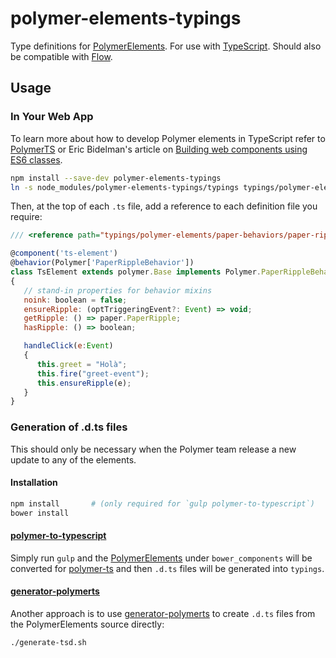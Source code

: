 # polymer-elements-typings

Type definitions for [PolymerElements](https://github.com/PolymerElements).  For use with [TypeScript](http://www.typescriptlang.org/).  Should also be compatible with [Flow](http://flowtype.org/docs/third-party.html).

## Usage

### In Your Web App

To learn more about how to develop Polymer elements in TypeScript refer to [PolymerTS](https://github.com/nippur72/PolymerTS) or Eric Bidelman's article on [Building web components using ES6 classes](https://www.polymer-project.org/1.0/articles/es6.html).

```bash
npm install --save-dev polymer-elements-typings
ln -s node_modules/polymer-elements-typings/typings typings/polymer-elements 
```

Then, at the top of each `.ts` file, add a reference to each definition file you require:

```javascript
/// <reference path="typings/polymer-elements/paper-behaviors/paper-ripple-behavior.d.ts"/>

@component('ts-element')
@behavior(Polymer['PaperRippleBehavior'])
class TsElement extends polymer.Base implements Polymer.PaperRippleBehavior
{   
   // stand-in properties for behavior mixins 
   noink: boolean = false;
   ensureRipple: (optTriggeringEvent?: Event) => void;
   getRipple: () => paper.PaperRipple;
   hasRipple: () => boolean;

   handleClick(e:Event)
   {
      this.greet = "Holà";      
      this.fire("greet-event");
      this.ensureRipple(e);
   }
}
```

### Generation of .d.ts files

This should only be necessary when the Polymer team release a new update to any of the elements.

#### Installation

```bash
npm install       # (only required for `gulp polymer-to-typescript`)
bower install
```

#### [polymer-to-typescript](https://github.com/nalbion/babel-plugin-polymer-to-typescript)

Simply run `gulp` and the [PolymerElements](https://github.com/PolymerElements) under `bower_components` will be converted for [polymer-ts](https://github.com/nippur72/PolymerTS) and then `.d.ts` files will be generated into `typings`.


#### [generator-polymerts](https://github.com/bsorrentino/generator-polymerts)

Another approach is to use [generator-polymerts](https://github.com/bsorrentino/generator-polymerts) to create `.d.ts` files from the PolymerElements source directly:

```bash
./generate-tsd.sh
```


